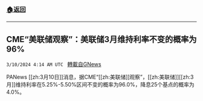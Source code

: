 ###  [:house:返回](README.md)
---


## CME“美联储观察”：美联储3月维持利率不变的概率为96%
`3/10/2024 4:14 AM UTC ` [轉載自GNews](https://gnews.org/articles/2380957)

PANews [[zh:3月10日]]消息，据CME“[[zh:美联储]]观察”，[[zh:美联储]][[zh:3月]]维持利率在5.25%-5.50%区间不变的概率为96.0%，降息25个基点的概率为4.0%。
